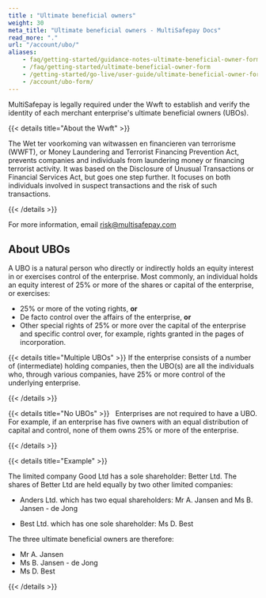 ```yaml
---
title : "Ultimate beneficial owners"
weight: 30
meta_title: "Ultimate beneficial owners - MultiSafepay Docs"
read_more: "."
url: "/account/ubo/"
aliases:
    - faq/getting-started/guidance-notes-ultimate-beneficial-owner-form
    - /faq/getting-started/ultimate-beneficial-owner-form
    - /getting-started/go-live/user-guide/ultimate-beneficial-owner-form/
    - /account/ubo-form/
---
```


MultiSafepay is legally required under the Wwft to establish and verify the identity of each merchant enterprise's ultimate beneficial owners (UBOs).

{{< details title="About the Wwft" >}}

The Wet ter voorkoming van witwassen en financieren van terrorisme (WWFT), or Money Laundering and Terrorist Financing Prevention Act, prevents companies and individuals from laundering money or financing terrorist activity. It was based on the Disclosure of Unusual Transactions or Financial Services Act, but goes one step further. It focuses on both individuals involved in suspect transactions and the risk of such transactions.

{{< /details >}}

For more information, email <risk@multisafepay.com>

## About UBOs
A UBO is a natural person who directly or indirectly holds an equity interest in or exercises control of the enterprise. Most commonly, an individual holds an equity interest of 25% or more of the shares or capital of the enterprise, or exercises:

* 25% or more of the voting rights, **or**
* De facto control over the affairs of the enterprise, **or**
* Other special rights of 25% or more over the capital of the enterprise and specific control over, for example, rights granted in the pages of incorporation.

{{< details title="Multiple UBOs" >}}
If the enterprise consists of a number of (intermediate) holding companies, then the UBO(s) are all the individuals who, through various companies, have 25% or more control of the underlying enterprise.

{{< /details >}}

{{< details title="No UBOs" >}} 
&nbsp; 
Enterprises are not required to have a UBO. For example, if an enterprise has five owners with an equal distribution of capital and control, none of them owns 25% or more of the enterprise.

{{< /details >}}

{{< details title="Example" >}}
 
The limited company Good Ltd has a sole shareholder: Better Ltd. The shares of Better Ltd are held equally by two other limited companies:

* Anders Ltd. which has two equal shareholders: Mr A. Jansen and Ms B. Jansen - de Jong

* Best Ltd. which has one sole shareholder: Ms D. Best

The three ultimate beneficial owners are therefore:

* Mr A. Jansen
* Ms B. Jansen - de Jong
* Ms D. Best

{{< /details >}}


